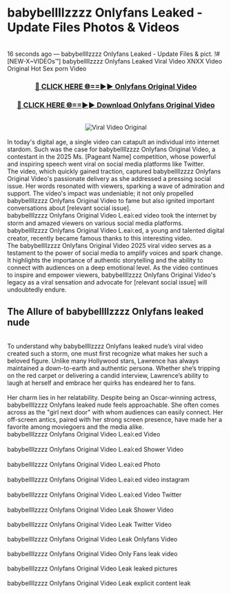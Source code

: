 # babybellllzzzz Onlyfans Leaked - Update Files Photos & Videos 
<br>
16 seconds ago — babybellllzzzz Onlyfans Leaked - Update Files & pict. !#[NEW-X~VIDEOs™] babybellllzzzz Onlyfans Leaked Viral Video XNXX Video Original Hot Sex porn Video
<br>
<div align="center">
<h3><a href="http://freeplayer.one?title=babybellllzzzz&ref=25OR" rel="nofollow">🔴 CLICK HERE 🌐==►► Onlyfans Original Video</a></h3>
<h3><a href="http://freeplayer.one?title=babybellllzzzz&ref=25OR" rel="nofollow">🔴 CLICK HERE 🌐==►► Download Onlyfans Original Video</a></h3>
<br>
<a href="http://freeplayer.one?title=babybellllzzzz&ref=25OR" rel="nofollow" data-target="animated-image.originalLink"><img src="https://i.ibb.co.com/xMMVF88/686577567.gif" alt="Viral Video Original" style="max-width: 100%; display: inline-block;" data-target="animated-image.originalImage"></a>
</div>
<br>
In today's digital age, a single video can catapult an individual into internet stardom. Such was the case for babybellllzzzz Onlyfans Original Video, a contestant in the 2025 Ms. [Pageant Name] competition, whose powerful and inspiring speech went viral on social media platforms like Twitter.
<br>
The video, which quickly gained traction, captured babybellllzzzz Onlyfans Original Video's passionate delivery as she addressed a pressing social issue. Her words resonated with viewers, sparking a wave of admiration and support. The video's impact was undeniable; it not only propelled babybellllzzzz Onlyfans Original Video to fame but also ignited important conversations about [relevant social issue].
<br>
babybellllzzzz Onlyfans Original Video L.ea𝚔ed video took the internet by storm and amazed viewers on various social media platforms. babybellllzzzz Onlyfans Original Video L.ea𝚔ed, a young and talented digital creator, recently became famous thanks to this interesting video.
<br>
The babybellllzzzz Onlyfans Original Video 2025 viral video serves as a testament to the power of social media to amplify voices and spark change. It highlights the importance of authentic storytelling and the ability to connect with audiences on a deep emotional level. As the video continues to inspire and empower viewers, babybellllzzzz Onlyfans Original Video's legacy as a viral sensation and advocate for [relevant social issue] will undoubtedly endure.
<br>
<h2>The Allure of babybellllzzzz Onlyfans leaked nude</h2>
<br>
To understand why babybellllzzzz Onlyfans leaked nude’s viral video created such a storm, one must first recognize what makes her such a beloved figure. Unlike many Hollywood stars, Lawrence has always maintained a down-to-earth and authentic persona. Whether she’s tripping on the red carpet or delivering a candid interview, Lawrence’s ability to laugh at herself and embrace her quirks has endeared her to fans.
<br><br>
Her charm lies in her relatability. Despite being an Oscar-winning actress, babybellllzzzz Onlyfans leaked nude feels approachable. She often comes across as the "girl next door" with whom audiences can easily connect. Her off-screen antics, paired with her strong screen presence, have made her a favorite among moviegoers and the media alike.
<br>
babybellllzzzz Onlyfans Original Video L.ea𝚔ed Video
<br><br>
babybellllzzzz Onlyfans Original Video L.ea𝚔ed Shower Video
<br><br>
babybellllzzzz Onlyfans Original Video L.ea𝚔ed Photo
<br><br>
babybellllzzzz Onlyfans Original Video L.ea𝚔ed video instagram
<br><br>
babybellllzzzz Onlyfans Original Video L.ea𝚔ed Video Twitter
<br><br>
babybellllzzzz Onlyfans Original Video Leak Shower Video
<br><br>
babybellllzzzz Onlyfans Original Video Leak Twitter Video
<br><br>
babybellllzzzz Onlyfans Original Video Leak Onlyfans Video
<br><br>
babybellllzzzz Onlyfans Original Video Only Fans leak video
<br><br>
babybellllzzzz Onlyfans Original Video Leak leaked pictures
<br><br>
babybellllzzzz Onlyfans Original Video Leak explicit content leak
